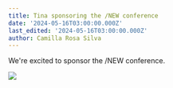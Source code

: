 ```yaml
---
title: Tina sponsoring the /NEW conference
date: '2024-05-16T03:00:00.000Z'
last_edited: '2024-05-16T03:00:00.000Z'
author: Camilla Rosa Silva
---
```


We're excited to sponsor the /NEW conference.

![](https://res.cloudinary.com/forestry-demo/image/upload/v1715892866/blog-media/tina-sponsor-new-conference_rqctzv.png)
